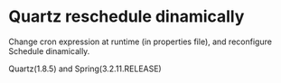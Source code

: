 # Quartz reschedule dinamically
Change cron expression at runtime (in properties file), and reconfigure Schedule dinamically.

Quartz(1.8.5) and Spring(3.2.11.RELEASE)

